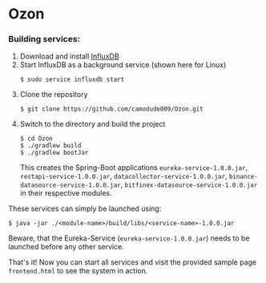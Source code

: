 # Ozon

### Building services:
1) Download and install [InfluxDB](https://docs.influxdata.com/influxdb/v1.4/introduction/installation/ "InfluxDB installation instructions")
2) Start InfluxDB as a background service (shown here for Linux)
    ```
    $ sudo service influxdb start
    ```
3) Clone the repository
    ```
    $ git clone https://github.com/camodude009/Ozon.git
    ```
4) Switch to the directory and build the project
    ```
    $ cd Ozon
    $ ./gradlew build
    $ ./gradlew bootJar
    ```
    This creates the Spring-Boot applications `eureka-service-1.0.0.jar`,
    `restapi-service-1.0.0.jar`, `datacollector-service-1.0.0.jar`,
    `binance-datasource-service-1.0.0.jar`, `bitfinex-datasource-service-1.0.0.jar`
     in their respective modules.

These services can simply be launched using: 
```
$ java -jar ./<module-name>/build/libs/<service-name>-1.0.0.jar 
```
Beware, that the Eureka-Service (`eureka-service-1.0.0.jar`) needs to be launched before any other service.

That's it!
Now you can start all services and visit the provided sample page `frontend.html` to see the system in action.